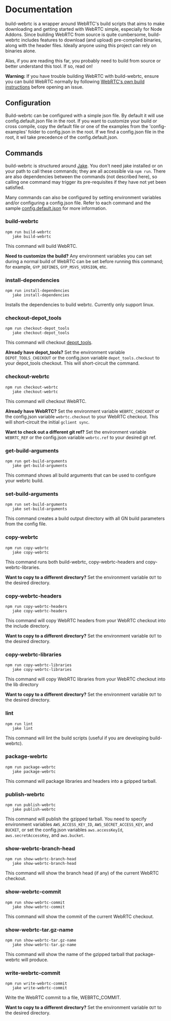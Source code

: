 Documentation
=============

build-webrtc is a wrapper around WebRTC's build scripts that aims to make
downloading and getting started with WebRTC simple, especially for Node Addons.
Since building WebRTC from source is quite cumbersome, build-webrtc includes
features to download (and upload) pre-compiled binaries, along with the header
files. Ideally anyone using this project can rely on binaries alone.

Alas, if you are reading this far, you probably need to build from source or
better understand this tool. If so, read on!

**Warning:** If you have trouble building WebRTC with build-webrtc, ensure you
can build WebRTC normally by following [WebRTC's own build instructions](https://webrtc.org/native-code/development/)
before opening an issue.

Configuration
-------------
Build-webrtc can be configured with a simple json file. By default it will use config.default.json file in the root. If you want to customize your build or cross compile, copy the default file or one of the examples from the 'config-examples' folder to config.json in the root. If we find a config.json file in the root, it wil take precedence of the config.default.json.

Commands
--------

build-webrtc is structured around [Jake](http://jakejs.com). You don't need
jake installed or on your path to call these commands; they are all
accessible via `npm run`. There are also dependencies between the commands
(not described here), so calling one command may trigger its pre-requisites if
they have not yet been satisfied.

Many commands can also be configured by setting environment variables and/or
configuring a config.json file. Refer to each command and the sample
[config.default.json](../config.default.json) for more information.

### build-webrtc

```
npm run build-webrtc
   jake build-webrtc
```

This command will build WebRTC.

**Need to customize the build?** Any environment variables you can set during
a normal build of WebRTC can be set before running this command; for example,
`GYP_DEFINES`, `GYP_MSVS_VERSION`, etc.

### install-dependencies

```
npm run install-dependencies
   jake install-dependencies
```
Installs the dependencies to build webrtc. Currently only support linux.

### checkout-depot_tools

```
npm run checkout-depot_tools
   jake checkout-depot_tools
```

This command will checkout [depot_tools](http://commondatastorage.googleapis.com/chrome-infra-docs/flat/depot_tools/docs/html/depot_tools.html).

**Already have depot_tools?** Set the environment variable
`DEPOT_TOOLS_CHECKOUT` or the config.json variable `depot_tools.checkout` to
your depot_tools checkout. This will short-circuit the command.

### checkout-webrtc

```
npm run checkout-webrtc
   jake checkout-webrtc
```

This command will checkout WebRTC.

**Already have WebRTC?** Set the environment variable `WEBRTC_CHECKOUT` or the
config.json variable `webrtc.checkout` to your WebRTC checkout. This will
short-circuit the initial `gclient sync`.

**Want to check out a different git ref?** Set the environment variable
`WEBRTC_REF` or the config.json variable `webrtc.ref` to your desired git
ref.

### get-build-arguments

```
npm run get-build-arguments
   jake get-build-arguments
```

This command shows all build arguments that can be used to configure your webrtc build.

### set-build-arguments

```
npm run set-build-arguments
   jake set-build-arguments
```

This command creates a build output directory with all GN build parameters from the config file.


### copy-webrtc

```
npm run copy-webrtc
   jake copy-webrtc
```

This command runs both build-webrtc, copy-webrtc-headers and copy-webrtc-libraries.

**Want to copy to a different directory?** Set the environment variable `OUT` to
the desired directory.

### copy-webrtc-headers

```
npm run copy-webrtc-headers
   jake copy-webrtc-headers
```

This command will copy WebRTC headers from your WebRTC checkout into the
include directory.

**Want to copy to a different directory?** Set the environment variable `OUT` to
the desired directory.

### copy-webrtc-libraries

```
npm run copy-webrtc-libraries
   jake copy-webrtc-libraries
```

This command will copy WebRTC libraries from your WebRTC checkout into the lib directory

**Want to copy to a different directory?** Set the environment variable `OUT` to
the desired directory.


### lint

```
npm run lint
   jake lint
```

This command will lint the build scripts (useful if you are developing
build-webrtc).

### package-webrtc

```
npm run package-webrtc
   jake package-webrtc
```

This command will package libraries and headers into a gzipped tarball.

### publish-webrtc

```
npm run publish-webrtc
   jake publish-webrtc
```

This command will publish the gzipped tarball. You need to specify environment
variables `AWS_ACCESS_KEY_ID`, `AWS_SECRET_ACCESS_KEY`, and `BUCKET`, or set
the config.json variables `aws.accessKeyId`, `aws.secretAccessKey`, and
`aws.bucket`.

### show-webrtc-branch-head

```
npm run show-webrtc-branch-head
   jake show-webrtc-branch-head
```

This command will show the branch head (if any) of the current WebRTC checkout.

### show-webrtc-commit

```
npm run show-webrtc-commit
   jake show-webrtc-commit
```

This command will show the commit of the current WebRTC checkout.

### show-webrtc-tar.gz-name

```
npm run show-webrtc-tar.gz-name
   jake show-webrtc-tar.gz-name
```

This command will show the name of the gzipped tarball that package-webrtc
will produce.

### write-webrtc-commit

```
npm run write-webrtc-commit
   jake write-webrtc-commit
```

Write the WebRTC commit to a file, WEBRTC_COMMIT.

**Want to copy to a different directory?** Set the environment variable `OUT` to
the desired directory.
